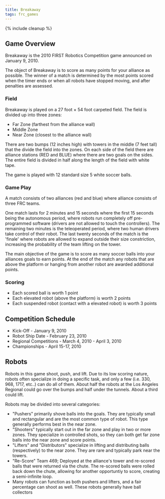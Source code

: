 ```yaml
---
title: Breakaway
tags: frc_games
---
```

{% include cleanup %}

## Game Overview

Breakaway is the 2010 FIRST Robotics Competition game announced on January 9, 2010.

The object of Breakaway is to score as many points for your alliance as possible. The winner of a match is determined by the most points scored when the timer ends or when all robots have stopped moving, and after penalties are assessed.

### Field

Breakaway is played on a 27 foot × 54 foot carpeted field. The field is divided up into three zones:

- Far Zone (farthest from the alliance wall)
- Middle Zone
- Near Zone (closest to the alliance wall)

There are two bumps (12 inches high) with towers in the middle (7 feet tall) that the divide the field into the zones. On each side of the field there are alliance stations (RED and BLUE) where there are two goals on the sides. The entire field is divided in half along the length of the field with white tape.

The game is played with 12 standard size 5 white soccer balls.

### Game Play

A match consists of two alliances (red and blue) where alliance consists of three FRC teams.

One match lasts for 2 minutes and 15 seconds where the first 15 seconds being the autonomous period, where robots run completely off pre-programmed software (drivers are not allowed to touch the controllers). The remaining two minutes is the teleoperated period, where two human drivers take control of their robot. The last twenty seconds of the match is the 'finale' where robots are allowed to expand outside their size constriction, increasing the probability of the team lifting on the tower.

The main objective of the game is to score as many soccer balls into your alliances goals to earn points. At the end of the match any robots that are above the platform or hanging from another robot are awarded additional points.

### Scoring

- Each scored ball is worth 1 point
- Each elevated robot (above the platform) is worth 2 points
- Each suspended robot (contact with a elevated robot) is worth 3 points

## Competition Schedule

- Kick-Off - January 9, 2010
- Robot Ship Date - February 23, 2010
- Regional Competitions - March 4, 2010 - April 3, 2010
- Championships - April 15-17, 2010

## Robots

Robots in this game shoot, push, and lift. Due to its low scoring nature, robots often specialize in doing a specific task, and only a few (i.e. 330, 968, 1717, etc..) can do all of them. About half the robots at the Los Angeles Regional could go over the bumps and half under the tunnels. About a third could lift.

Robots may be divided into several categories:

- "Pushers" primarily shove balls into the goals. They are typically small and rectangular and are the most common type of robot. This type generally performs best in the near zone.
- "Shooters" typically start out in the far zone and play in two or more zones. They specialize in controlled shots, so they can both get far zone balls into the near zone and score points.
- "Lifters" and "Distributors" specialize in lifting and distributing balls (respectively) to the near zone. They are rare and typically park near the towers.
- "Re-Score" Team 469; Deployed at the alliance's tower and re-scored balls that were returned via the chute. The re-scored balls were rolled back down the chute, allowing for another opportuntiy to score, creating a semi-infinite loop.
- Many robots can function as both pushers and lifters, and a fair percentage can shoot as well. These robots generally have ball collectors
